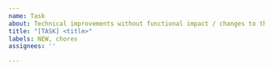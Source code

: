 ```yaml
---
name: Task
about: Technical improvements without functional impact / changes to the Documentation
title: "[TASK] <title>"
labels: NEW, chores
assignees: ''

---
```



